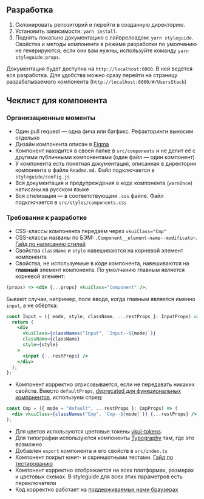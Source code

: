 ## Разработка

1. Склонировать репозиторий и перейти в созданную директорию.
2. Установить зависимости: `yarn install`.
3. Поднять локально документацию с лайврелоадом: `yarn styleguide`. Свойства и методы компонента в режиме разработки по умолчанию не генерируются; если они вам нужны, используйте команду `yarn styleguide:props`.

Документация будет доступна на `http://localhost:6060`. В ней ведётся вся разработка. Для удобства можно сразу перейти на страницу разрабатываемого компонента (`http://localhost:6060/#/UsersStack`)

## Чеклист для компонента

### Организационные моменты

- Один pull request — одна фича или багфикс. Рефакторинги выносим отдельно
- Дизайн компонента описан в [Figma](https://www.figma.com/@vk)
- Компонент находится в своей папке в `src/components` и не делит её с другими публичными компонентами (один файл — один компонент)
- У компонента есть понятная документация, описанная в директории компонента в файле `Readme.md`. Файл подключается в `styleguide/config.js`
- Вся документация и предупреждения в коде компонента (`warnOnce`) написаны на русском языке
- Вся стилизация — в соответствующем `.css` файле. Файл подключается в `src/styles/components.css`

### Требования к разработке

- CSS-классы компонента передаем через `vkuiClass="Cmp"`
- CSS-классы названы по БЭМ: `.Component__element-name--modificator`. [Гайд по написанию стилей](https://github.com/VKCOM/VKUI/blob/master/docs/CSS_GUIDE.md)
- Свойства `className` и `style` навешиваются на корневой элемент компонента
- Свойства, не используемые в коде компонента, навешиваются на **главный** элемент компонента. По умолчанию главным является корневой элемент:

```jsx
(props) => <div {...props} vkuiClass="Component" />;
```

Бывают случаи, например, поле ввода, когда главным является именно `input`, а не обёртка:

```jsx
const Input = ({ mode, style, className, ...restProps }: InputProps) => {
  return (
    <div
      vkuiClass={classNames("Input", `Input--${mode}`)}
      className={className}
      style={style}
    >
      <input {...restProps} />
    </div>
  );
};
```

- Компонент корректно отрисовывается, если не передавать никаких свойств. Вместо `defaultProps`, [deprecated для функциональных компонентов](https://github.com/facebook/react/pull/16210), используем спред:

```jsx
const Cmp = ({ mode = "default", ...restProps }: CmpProps) => (
  <div vkuiClass={classNames("Cmp", `Cmp--${mode}`)} {...restProps} />
);
```

- Для цветов используются цветовые токены [vkui-tokens](https://github.com/VKCOM/vkui-tokens).
- Для типографии используются компоненты [Typography](https://vkcom.github.io/VKUI/#!/Typography) там, где это возможно
- Добавлен `export` компонента и его свойств в `src/index.ts`
- Компонент покрыт юнит- и скриншотными тестами. [Гайд по тестированию](https://github.com/VKCOM/VKUI/blob/master/docs/TESTING.md)
- Компонент корректно отображается на всех платформах, размерах и цветовых схемах. В styleguide для всех этих параметров есть переключатели
- Код корректно работает на [поддерживаемых нами браузерах](https://github.com/VKCOM/VKUI#%D0%B1%D1%80%D0%B0%D1%83%D0%B7%D0%B5%D1%80%D1%8B)
